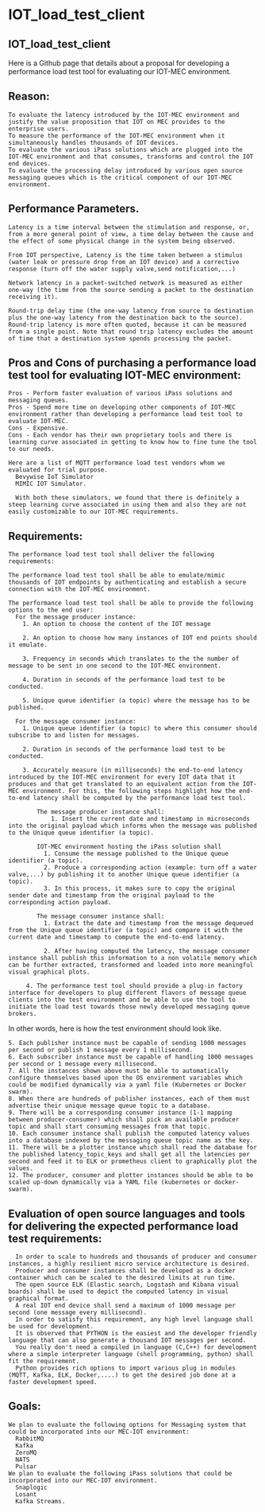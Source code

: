 # IOT_load_test_client
IOT_load_test_client
--------------------
Here is a Github page that details about a proposal for developing a performance load test tool for evaluating our IOT-MEC environment.

Reason:
--------
    To evaluate the latency introduced by the IOT-MEC environment and justify the value proposition that IOT on MEC provides to the enterprise users.
    To measure the performance of the IOT-MEC environment when it simultaneously handles thousands of IOT devices.
    To evaluate the various iPass solutions which are plugged into the IOT-MEC environment and that consumes, transforms and control the IOT end devices.
    To evaluate the processing delay introduced by various open source messaging queues which is the critical component of our IOT-MEC environment.
 
 Performance Parameters.
------------------------
    Latency is a time interval between the stimulation and response, or, from a more general point of view, a time delay between the cause and the effect of some physical change in the system being observed.

    From IOT perspective, Latency is the time taken between a stimulus (water leak or pressure drop from an IOT device) and a corrective response (turn off the water supply valve,send notification,...)

    Network latency in a packet-switched network is measured as either one-way (the time from the source sending a packet to the destination receiving it).

    Round-trip delay time (the one-way latency from source to destination plus the one-way latency from the destination back to the source). Round-trip latency is more often quoted, because it can be measured from a single point. Note that round trip latency excludes the amount of time that a destination system spends processing the packet.

Pros and Cons of purchasing a performance load test tool for evaluating IOT-MEC environment:
--------------------------------------------------------------------------------------------
    Pros - Perform faster evaluation of various iPass solutions and messaging queues.
    Pros - Spend more time on developing other components of IOT-MEC environment rather than developing a performance load test tool to evaluate IOT-MEC.
    Cons - Expensive. 
    Cons - Each vendor has their own proprietary tools and there is learning curve associated in getting to know how to fine tune the tool to our needs.
    
    Here are a list of MQTT performance load test vendors whom we evaluated for trial purpose. 
      Bevywise IoT Simulator
      MIMIC IOT Simulator.
      
      With both these simulators, we found that there is definitely a steep learning curve associated in using them and also they are not easily customizable to our IOT-MEC requirements.

Requirements:
-------------
    The performance load test tool shall deliver the following requirements:

    The performance load test tool shall be able to emulate/mimic thousands of IOT endpoints by authenticating and establish a secure connection with the IOT-MEC environment.
    
    The performance load test tool shall be able to provide the following options to the end user:
      For the message producer instance:
        1. An option to choose the content of the IOT message 
        
        2. An option to choose how many instances of IOT end points should it emulate.
        
        3. Frequency in seconds which translates to the the number of message to be sent in one second to the IOT-MEC environment.
        
        4. Duration in seconds of the performance load test to be conducted.
        
        5. Unique queue identifier (a topic) where the message has to be published.
        
      For the message consumer instance:
        1. Unique queue identifier (a topic) to where this consumer should subscribe to and listen for messages.
        
        2. Duration in seconds of the performance load test to be conducted.

        3. Accurately measure (in milliseconds) the end-to-end latency introduced by the IOT-MEC environment for every IOT data that it produces and that get translated to an equivalent action from the IOT-MEC environment. For this, the following steps highlight how the end-to-end latency shall be computed by the performance load test tool.

            The message producer instance shall:
                1. Insert the current date and timestamp in microseconds into the original payload which informs when the message was published to the Unique queue identifier (a topic).

            IOT-MEC environment hosting the iPass solution shall 
              1. Consume the message published to the Unique queue identifier (a topic). 
              2. Produce a corresponding action (example: turn off a water valve,...) by publishing it to another Unique queue identifier (a topic).
              3. In this process, it makes sure to copy the original sender date and timestamp from the original payload to the corresponding action payload.
              
            The message consumer instance shall:
              1. Extract the date and timestamp from the message dequeued from the Unique queue identifier (a topic) and compare it with the current date and timestamp to compute the end-to-end latency.
              
              2. After having computed the latency, the message consumer instance shall publish this information to a non volatile memory which can be further extracted, transformed and loaded into more meaningful visual graphical plots.
         
         4. The performance test tool should provide a plug-in factory interface for developers to plug different flavors of message queue clients into the test environment and be able to use the tool to initiate the load test towards those newly developed messaging queue brokers.
In other words, here is how the test environment should look like.

    5. Each publisher instance must be capable of sending 1000 messages per second or publish 1 message every 1 millisecond.
    6. Each subscriber instance must be capable of handling 1000 messages per second or 1 message every millisecond.
    7. All the instances shown above must be able to automatically configure themselves based upon the OS environment variables which could be modified dynamically via a yaml file (Kubernetes or Docker swarm).
    8. When there are hundreds of publisher instances, each of them must advertise their unique message queue topic to a database.
    9. There will be a corresponding consumer instance (1-1 mapping between producer-consumer) which shall pick an available producer topic and shall start consuming messages from that topic.
    10. Each consumer instance shall publish the computed latency values into a database indexed by the messaging queue topic name as the key.
    11. There will be a plotter instance which shall read the database for the published latency_topic_keys and shall get all the latencies per second and feed it to ELK or prometheus client to graphically plot the values.
    12. The producer, consumer and plotter instances should be able to be scaled up-down dynamically via a YAML file (kubernetes or docker-swarm).

Evaluation of open source languages and tools for delivering the expected performance load test requirements:
-------------------------------------------------------------------------------------------------------------
      In order to scale to hundreds and thousands of producer and consumer instances, a highly resilient micro service architecture is desired.
      Producer and consumer instances shall be developed as a docker container which can be scaled to the desired limits at run time.
      The open source ELK (Elastic search, Logstash and Kibana visual boards) shall be used to depict the computed latency in visual graphical format.
      A real IOT end device shall send a maximum of 1000 message per second (one message every millisecond). 
      In order to satisfy this requirement, any high level language shall be used for development. 
      It is observed that PYTHON is the easiest and the developer friendly language that can also generate a thousand IOT messages per second.
      You really don't need a compiled in language (C,C++) for development where a simple interpreter language (shell programming, python) shall fit the requirement.
      Python provides rich options to import various plug in modules (MQTT, Kafka, ELK, Docker,....) to get the desired job done at a faster development speed.

Goals:
------
    We plan to evaluate the following options for Messaging system that could be incorporated into our MEC-IOT environment:
      RabbitMQ
      Kafka
      ZeroMQ
      NATS
      Pulsar
    We plan to evaluate the following iPass solutions that could be incorporated into our MEC-IOT environment.
      Snaplogic
      Losant
      Kafka Streams.

